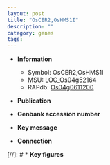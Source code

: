 ```yaml
---
layout: post
title: "OsCER2,OsHMS1I"
description: ""
category: genes
tags: 
---
```


* **Information**  
    + Symbol: OsCER2,OsHMS1I  
    + MSU: [LOC_Os04g52164](http://rice.uga.edu/cgi-bin/ORF_infopage.cgi?orf=LOC_Os04g52164)  
    + RAPdb: [Os04g0611200](http://rapdb.dna.affrc.go.jp/viewer/gbrowse_details/irgsp1?name=Os04g0611200)  

* **Publication**  

* **Genbank accession number**  

* **Key message**  

* **Connection**  

[//]: # * **Key figures**  


